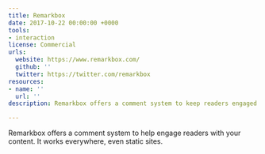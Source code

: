 ```yaml
---
title: Remarkbox
date: 2017-10-22 00:00:00 +0000
tools:
- interaction
license: Commercial
urls:
  website: https://www.remarkbox.com/
  github: ''
  twitter: https://twitter.com/remarkbox
resources:
- name: ''
  url: ''
description: Remarkbox offers a comment system to keep readers engaged with your content.

---
```

Remarkbox offers a comment system to help engage readers with your content. It works everywhere, even static sites.
